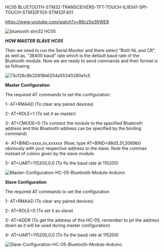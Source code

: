 HC05 BLUETOOTH-STM32-TRANSCEIVERS-TFT-TOUCH-ILI9341-SPI-TOUCH-STM32F103-STM32F401

https://www.youtube.com/watch?v=86cz5q3KWE8

![bluetooth stm32 HC05](https://github.com/offpic/BLUETOOTH-STM32-TRANSCEIVERS-TFT-TOUCH-ILI9341-SPI-TOUCH-STM32F103-STM32F401-/assets/31142397/52a56dbf-b7dd-4cd4-aa1b-3117369c2f20)

*****HOW MASTER SLAVE HC05*****

Then we need to run the Serial Monitor and there select “Both NL and CR”, as well as, “38400 baud” rate which is the default baud rate of the Bluetooth module. Now we are ready to send commands and their format is as following.

![73cf26c8b32818b6254a55340260e1c5](https://github.com/offpic/BLUETOOTH-STM32-TRANSCEIVERS-TFT-TOUCH-ILI9341-SPI-TOUCH-STM32F103-STM32F401-/assets/31142397/5200497d-3243-4722-aabd-61af0c3fa76e)



**Master Configuration**

The required AT commands to set the configuration:

1- AT+RMAAD (To clear any paired devices)

2- AT+ROLE=1 (To set it as master)

3- AT+CMODE=0 (To connect the module to the specified Bluetooth address and this Bluetooth address can be specified by the binding command)

4- AT+BIND=xxxx,xx,xxxxxx (Now, type AT+BIND=98d3,31,3069b0 obviously with your respective address to the slave. Note the commas instead of colons given by the slave module.

5- AT+UART=115200,0,0 (To fix the baud rate at 115200)

![Master-Configuration-HC-05-Bluetooth-Module-Arduino](https://github.com/offpic/BLUETOOTH-STM32-TRANSCEIVERS-TFT-TOUCH-ILI9341-SPI-TOUCH-STM32F103-STM32F401-/assets/31142397/8b745a0e-7ceb-48e4-92c8-992e5d74c8ed)



**Slave Configuration**

The required AT commands to set the configuration

1- AT+RMAAD (To clear any paired devices)

2- AT+ROLE=0 (To set it as slave)

3- AT+ADDR (To get the address of this HC-05, remember to jot the address down as it will be used during master configuration)

4- AT+UART=115200,0,0 (To fix the baud rate at 115200)

![Slave-Configuration-HC-05-Bluetooth-Module-Arduino](https://github.com/offpic/BLUETOOTH-STM32-TRANSCEIVERS-TFT-TOUCH-ILI9341-SPI-TOUCH-STM32F103-STM32F401-/assets/31142397/be9d2aac-3492-49cf-b0b1-85ee51dd6c2c)


